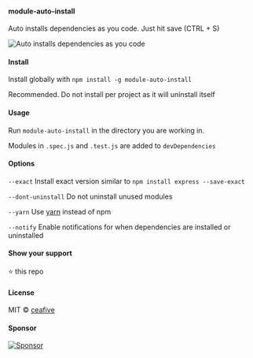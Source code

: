 #### module-auto-install

Auto installs dependencies as you code. Just hit save (CTRL + S)

![Auto installs dependencies as you code](https://raw.githubusercontent.com/ceafive/module-auto-install/master/demo.gif)

#### Install

Install globally with `npm install -g module-auto-install`

Recommended. Do not install per project as it will uninstall itself

#### Usage

Run `module-auto-install` in the directory you are working in.

Modules in `.spec.js` and `.test.js` are added to `devDependencies`

#### Options

`--exact` Install exact version similar to `npm install express --save-exact`

`--dont-uninstall` Do not uninstall unused modules

`--yarn` Use [yarn](https://yarnpkg.com) instead of npm

`--notify` Enable notifications for when dependencies are installed or uninstalled

#### Show your support

:star: this repo

#### License

MIT © [ceafive](https://github.com/ceafive)

#### Sponsor

[![Sponsor](https://app.codesponsor.io/embed/LhLT2c31ydJzdLUuSR9f8mCA/ceafive/module-auto-install.svg)](https://app.codesponsor.io/link/LhLT2c31ydJzdLUuSR9f8mCA/ceafive/module-auto-install)
